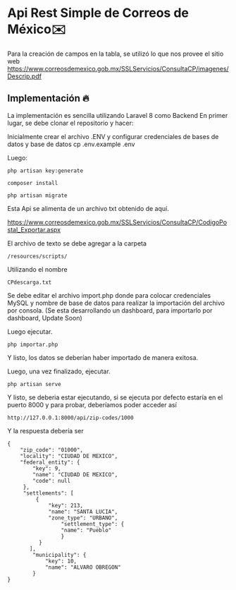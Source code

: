
# Api Rest Simple de Correos de México✉️
Para la creación de campos en la tabla, se utilizó lo que nos provee el sitio web
https://www.correosdemexico.gob.mx/SSLServicios/ConsultaCP/imagenes/Descrip.pdf

  

## Implementación 🔥
La implementación es sencilla utilizando Laravel 8 como Backend
En primer lugar, se debe clonar el repositorio y hacer:

Inicialmente crear el archivo .ENV y configurar credenciales de bases de datos y base de datos
    cp .env.example .env

Luego: 
        
    php artisan key:generate
        
    composer install 
    
    php artisan migrate


Esta Api se alimenta de un archivo txt obtenido de aquí.

https://www.correosdemexico.gob.mx/SSLServicios/ConsultaCP/CodigoPostal_Exportar.aspx 

El archivo de texto se debe agregar a la carpeta 

    /resources/scripts/

Utilizando el nombre 

    CPdescarga.txt
    
Se debe editar el archivo import.php donde para colocar credenciales MySQL y nombre de base de datos para realizar la importación del archivo por consola. (Se esta desarrollando un dashboard, para importarlo por dashboard, Update Soon)

Luego ejecutar.

    php importar.php

Y listo, los datos se deberían haber importado de manera exitosa.

  Luego, una vez finalizado, ejecutar.
  

    php artisan serve

Y listo, se deberia estar ejecutando, si se ejecuta por defecto estaría en el puerto 8000 y para probar, deberíamos poder acceder así 

    http://127.0.0.1:8000/api/zip-codes/1000

Y la respuesta debería ser

    {
	    "zip_code": "01000",
	    "locality": "CIUDAD DE MEXICO",
	    "federal_entity": {
		    "key": 9,
		    "name": "CIUDAD DE MEXICO",
		    "code": null
		 },
		 "settlements": [
			 {
				 "key": 213,
				 "name": "SANTA LUCIA",
				 "zone_type": "URBANO",
					 "settlement_type": {
					 "name": "Pueblo"
					 }
			  }
		   ],
			"municipality": {
				"key": 10,
				"name": "ALVARO OBREGON"
			}
	}
